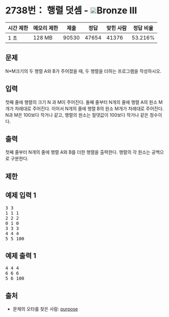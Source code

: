 # 2738번： 행렬 덧셈 - <img src="https://static.solved.ac/tier_small/3.svg" style="height:20px" />Bronze III


| 시간 제한 | 메모리 제한 | 제출 | 정답 | 맞힌 사람 | 정답 비율 |
| --- | --- | --- | --- | --- | --- |
| 1 초 | 128 MB | 90530 | 47654 | 41376 | 53.216% |


## 문제


N*M크기의 두 행렬 A와 B가 주어졌을 때, 두 행렬을 더하는 프로그램을 작성하시오.




## 입력


첫째 줄에 행렬의 크기 N 과 M이 주어진다. 둘째 줄부터 N개의 줄에 행렬 A의 원소 M개가 차례대로 주어진다. 이어서 N개의 줄에 행렬 B의 원소 M개가 차례대로 주어진다. N과 M은 100보다 작거나 같고, 행렬의 원소는 절댓값이 100보다 작거나 같은 정수이다.




## 출력


첫째 줄부터 N개의 줄에 행렬 A와 B를 더한 행렬을 출력한다. 행렬의 각 원소는 공백으로 구분한다.




## 제한




## 예제 입력 1


<pre>3 3
1 1 1
2 2 2
0 1 0
3 3 3
4 4 4
5 5 100
</pre>


## 예제 출력 1


<pre>4 4 4
6 6 6
5 6 100
</pre>






## 출처


- 문제의 오타를 찾은 사람: [purpose](/user/purpose)




